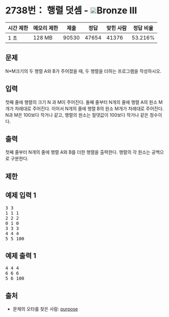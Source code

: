 # 2738번： 행렬 덧셈 - <img src="https://static.solved.ac/tier_small/3.svg" style="height:20px" />Bronze III


| 시간 제한 | 메모리 제한 | 제출 | 정답 | 맞힌 사람 | 정답 비율 |
| --- | --- | --- | --- | --- | --- |
| 1 초 | 128 MB | 90530 | 47654 | 41376 | 53.216% |


## 문제


N*M크기의 두 행렬 A와 B가 주어졌을 때, 두 행렬을 더하는 프로그램을 작성하시오.




## 입력


첫째 줄에 행렬의 크기 N 과 M이 주어진다. 둘째 줄부터 N개의 줄에 행렬 A의 원소 M개가 차례대로 주어진다. 이어서 N개의 줄에 행렬 B의 원소 M개가 차례대로 주어진다. N과 M은 100보다 작거나 같고, 행렬의 원소는 절댓값이 100보다 작거나 같은 정수이다.




## 출력


첫째 줄부터 N개의 줄에 행렬 A와 B를 더한 행렬을 출력한다. 행렬의 각 원소는 공백으로 구분한다.




## 제한




## 예제 입력 1


<pre>3 3
1 1 1
2 2 2
0 1 0
3 3 3
4 4 4
5 5 100
</pre>


## 예제 출력 1


<pre>4 4 4
6 6 6
5 6 100
</pre>






## 출처


- 문제의 오타를 찾은 사람: [purpose](/user/purpose)




